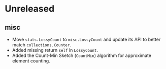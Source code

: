 # Unreleased

## misc

- Move `stats.LossyCount` to `misc.LossyCount` and update its API to better match `collections.Counter`.
- Added missing return `self` in `LossyCount`.
- Added the Count-Min Sketch (`CountMin`) algorithm for approximate element counting.
